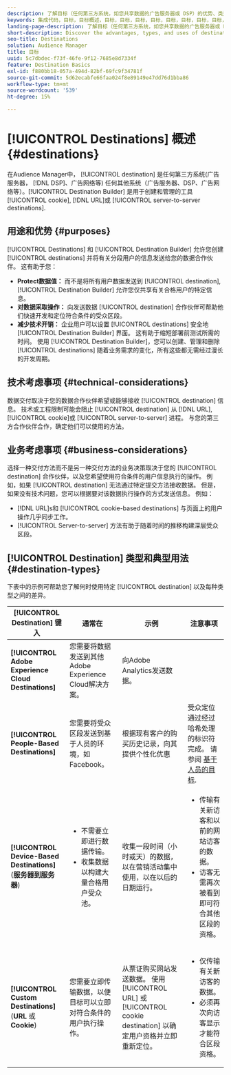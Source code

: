 ```yaml
---
description: 了解目标（任何第三方系统，如您共享数据的广告服务器或 DSP）的优势、类型和用法。使用 Destination Builder 创建和管理 Cookie、URL 或服务器到服务器目标。
keywords: 集成代码，目标，目标概述，目标，目标，目标，目标，目标，目标，目标，目标，目标，目标，目标，目标，目标，目标，目标，目标，目标，目标，目标，目标
landing-page-description: 了解目标（任何第三方系统，如您共享数据的广告服务器或 DSP）的优势、类型和用法。使用 Destination Builder 创建和管理 Cookie、URL 或服务器到服务器目标。
short-description: Discover the advantages, types, and uses of destinations – any third-party system, such as an ad server or DSP, where you share data. Use Destination Builder to create and manage cookies, URL, or server-to-server destinations.
seo-title: Destinations
solution: Audience Manager
title: 目标
uuid: 5c7dbdec-f73f-46fe-9f12-7685e8d7334f
feature: Destination Basics
exl-id: f880bb18-057a-494d-82bf-69fc9f34781f
source-git-commit: 5d62ecabfe66faa024f8e89149e47dd76d1bba86
workflow-type: tm+mt
source-wordcount: '539'
ht-degree: 15%

---
```


# [!UICONTROL Destinations] 概述 {#destinations}

在Audience Manager中， [!UICONTROL destination] 是任何第三方系统(广告服务器， [!DNL DSP]、广告网络等) 任何其他系统（广告服务器、DSP、广告网络等）。[!UICONTROL Destination Builder] 是用于创建和管理的工具 [!UICONTROL cookie], [!DNL URL]或 [!UICONTROL server-to-server destinations].

## 用途和优势 {#purposes}

<!-- c_destinations.xml -->

[!UICONTROL Destinations] 和 [!UICONTROL Destination Builder] 允许您创建 [!UICONTROL destinations] 并将有关分段用户的信息发送给您的数据合作伙伴。 这有助于您：

* **Protect数据值：** 而不是将所有用户数据发送到 [!UICONTROL destination], [!UICONTROL Destination Builder] 允许您仅共享有关合格用户的特定信息。
* **对数据采取操作：** 向发送数据 [!UICONTROL destination] 合作伙伴可帮助他们快速开发和定位符合条件的受众区段。
* **减少技术开销：** 企业用户可以设置 [!UICONTROL destinations] 安全地 [!UICONTROL Destination Builder] 界面。 这有助于缩短部署前测试所需的时间。 使用 [!UICONTROL Destination Builder]，您可以创建、管理和删除 [!UICONTROL destinations] 随着业务需求的变化，所有这些都无需经过漫长的开发周期。

## 技术考虑事项 {#technical-considerations}

<!-- destination-delivery-methods.xml -->

数据交付取决于您的数据合作伙伴希望或能够接收 [!UICONTROL destination] 信息。 技术或工程限制可能会阻止 [!UICONTROL destination] 从 [!DNL URL], [!UICONTROL cookie]或 [!UICONTROL server-to-server] 进程。 与您的第三方合作伙伴合作，确定他们可以使用的方法。

## 业务考虑事项 {#business-considerations}

选择一种交付方法而不是另一种交付方法的业务决策取决于您的 [!UICONTROL destination] 合作伙伴，以及您希望使用符合条件的用户信息执行的操作。 例如，如果 [!UICONTROL destination] 无法通过特定提交方法接收数据。 但是，如果没有技术问题，您可以根据要对该数据执行操作的方式发送信息。 例如：

* [!DNL URL]s和 [!UICONTROL cookie-based destinations] 与页面上的用户操作几乎同步工作。
* [!UICONTROL Server-to-server] 方法有助于随着时间的推移构建深层受众区段。

## [!UICONTROL Destination] 类型和典型用法 {#destination-types}

下表中的示例可帮助您了解何时使用特定 [!UICONTROL destination] 以及每种类型之间的差异。

| [!UICONTROL Destination] 键入 | 通常在 | 示例 | 注意事项 |
|--- |--- |--- |--- |
| **[!UICONTROL Adobe Experience Cloud Destinations]** | 您需要将数据发送到其他Adobe Experience Cloud解决方案。 | 向Adobe Analytics发送数据。 |  |
| **[!UICONTROL People-Based Destinations]** | 您需要将受众区段发送到基于人员的环境，如Facebook。 | 根据现有客户的购买历史记录，向其提供个性化优惠 | 受众定位通过经过哈希处理的标识符完成。 请参阅 [基于人员的目标](people-based-destinations-overview.md). |
| **[!UICONTROL Device-Based Destinations]** (**服务器到服务器**) | <ul><li>不需要立即进行数据传输。</li><li>收集数据以构建大量合格用户受众池。</li></ul> | 收集一段时间（小时或天）的数据，以在营销活动集中使用，以在以后的日期运行。 | <ul><li>传输有关新访客和以前的网站访客的数据。 </li><li>访客无需再次被看到即可符合其他区段的资格。</li></ul> |
| **[!UICONTROL Custom Destinations]** (**URL** 或 **Cookie**) | 您需要立即传输数据，以便目标可以立即对符合条件的用户执行操作。 | 从票证购买网站发送数据。 使用 [!UICONTROL URL] 或 [!UICONTROL cookie destination] 以确定用户资格并立即重新定位。 | <ul><li>仅传输有关新访客的数据。 </li><li>必须再次向访客显示才能符合区段资格。</li></ul> |

